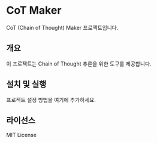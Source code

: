 # CoT Maker

CoT (Chain of Thought) Maker 프로젝트입니다.

## 개요

이 프로젝트는 Chain of Thought 추론을 위한 도구를 제공합니다.

## 설치 및 실행

프로젝트 설정 방법을 여기에 추가하세요.

## 라이선스

MIT License
